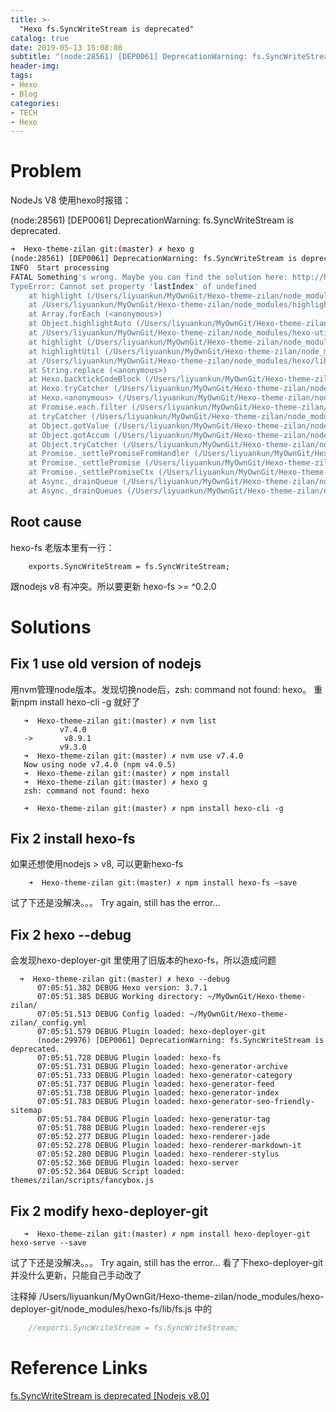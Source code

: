```yaml
---
title: >-
  "Hexo fs.SyncWriteStream is deprecated"
catalog: true
date: 2019-05-13 15:08:08
subtitle: "(node:28561) [DEP0061] DeprecationWarning: fs.SyncWriteStream is deprecated."
header-img:
tags:
- Hexo
- Blog
categories:
- TECH
- Hexo
---
```


# Problem

NodeJs V8 使用hexo时报错：

(node:28561) [DEP0061] DeprecationWarning: fs.SyncWriteStream is deprecated.

``` bash
➜  Hexo-theme-zilan git:(master) ✗ hexo g
(node:28561) [DEP0061] DeprecationWarning: fs.SyncWriteStream is deprecated.
INFO  Start processing
FATAL Something's wrong. Maybe you can find the solution here: http://hexo.io/docs/troubleshooting.html
TypeError: Cannot set property 'lastIndex' of undefined
    at highlight (/Users/liyuankun/MyOwnGit/Hexo-theme-zilan/node_modules/highlight.js/lib/highlight.js:511:35)
    at /Users/liyuankun/MyOwnGit/Hexo-theme-zilan/node_modules/highlight.js/lib/highlight.js:561:21
    at Array.forEach (<anonymous>)
    at Object.highlightAuto (/Users/liyuankun/MyOwnGit/Hexo-theme-zilan/node_modules/highlight.js/lib/highlight.js:560:40)
    at /Users/liyuankun/MyOwnGit/Hexo-theme-zilan/node_modules/hexo-util/lib/highlight.js:117:25
    at highlight (/Users/liyuankun/MyOwnGit/Hexo-theme-zilan/node_modules/hexo-util/lib/highlight.js:120:7)
    at highlightUtil (/Users/liyuankun/MyOwnGit/Hexo-theme-zilan/node_modules/hexo-util/lib/highlight.js:22:14)
    at /Users/liyuankun/MyOwnGit/Hexo-theme-zilan/node_modules/hexo/lib/plugins/filter/before_post_render/backtick_code_block.js:62:15
    at String.replace (<anonymous>)
    at Hexo.backtickCodeBlock (/Users/liyuankun/MyOwnGit/Hexo-theme-zilan/node_modules/hexo/lib/plugins/filter/before_post_render/backtick_code_block.js:14:31)
    at Hexo.tryCatcher (/Users/liyuankun/MyOwnGit/Hexo-theme-zilan/node_modules/bluebird/js/release/util.js:16:23)
    at Hexo.<anonymous> (/Users/liyuankun/MyOwnGit/Hexo-theme-zilan/node_modules/bluebird/js/release/method.js:15:34)
    at Promise.each.filter (/Users/liyuankun/MyOwnGit/Hexo-theme-zilan/node_modules/hexo/lib/extend/filter.js:63:65)
    at tryCatcher (/Users/liyuankun/MyOwnGit/Hexo-theme-zilan/node_modules/bluebird/js/release/util.js:16:23)
    at Object.gotValue (/Users/liyuankun/MyOwnGit/Hexo-theme-zilan/node_modules/bluebird/js/release/reduce.js:155:18)
    at Object.gotAccum (/Users/liyuankun/MyOwnGit/Hexo-theme-zilan/node_modules/bluebird/js/release/reduce.js:144:25)
    at Object.tryCatcher (/Users/liyuankun/MyOwnGit/Hexo-theme-zilan/node_modules/bluebird/js/release/util.js:16:23)
    at Promise._settlePromiseFromHandler (/Users/liyuankun/MyOwnGit/Hexo-theme-zilan/node_modules/bluebird/js/release/promise.js:512:31)
    at Promise._settlePromise (/Users/liyuankun/MyOwnGit/Hexo-theme-zilan/node_modules/bluebird/js/release/promise.js:569:18)
    at Promise._settlePromiseCtx (/Users/liyuankun/MyOwnGit/Hexo-theme-zilan/node_modules/bluebird/js/release/promise.js:606:10)
    at Async._drainQueue (/Users/liyuankun/MyOwnGit/Hexo-theme-zilan/node_modules/bluebird/js/release/async.js:138:12)
    at Async._drainQueues (/Users/liyuankun/MyOwnGit/Hexo-theme-zilan/node_modules/bluebird/js/release/async.js:143:10)
```

## Root cause

hexo-fs 老版本里有一行：

```
    exports.SyncWriteStream = fs.SyncWriteStream;
```

跟nodejs v8 有冲突。所以要更新 hexo-fs >= ^0.2.0

# Solutions

## Fix 1 use old version of nodejs

用nvm管理node版本。发现切换node后，zsh: command not found: hexo。
重新npm install hexo-cli -g 就好了

 ```
    ➜  Hexo-theme-zilan git:(master) ✗ nvm list
            v7.4.0
    ->       v8.9.1
            v9.3.0
    ➜  Hexo-theme-zilan git:(master) ✗ nvm use v7.4.0
    Now using node v7.4.0 (npm v4.0.5)
    ➜  Hexo-theme-zilan git:(master) ✗ npm install
    ➜  Hexo-theme-zilan git:(master) ✗ hexo g
    zsh: command not found: hexo

    ➜  Hexo-theme-zilan git:(master) ✗ npm install hexo-cli -g
```

## Fix 2 install hexo-fs

如果还想使用nodejs > v8, 可以更新hexo-fs

```
    ➜  Hexo-theme-zilan git:(master) ✗ npm install hexo-fs –save
```

试了下还是没解决。。。 Try again, still has the error...

## Fix 2 hexo --debug

会发现hexo-deployer-git 里使用了旧版本的hexo-fs，所以造成问题

  ```
    ➜  Hexo-theme-zilan git:(master) ✗ hexo --debug
        07:05:51.382 DEBUG Hexo version: 3.7.1
        07:05:51.385 DEBUG Working directory: ~/MyOwnGit/Hexo-theme-zilan/
        07:05:51.513 DEBUG Config loaded: ~/MyOwnGit/Hexo-theme-zilan/_config.yml
        07:05:51.579 DEBUG Plugin loaded: hexo-deployer-git
        (node:29976) [DEP0061] DeprecationWarning: fs.SyncWriteStream is deprecated.
        07:05:51.728 DEBUG Plugin loaded: hexo-fs
        07:05:51.731 DEBUG Plugin loaded: hexo-generator-archive
        07:05:51.733 DEBUG Plugin loaded: hexo-generator-category
        07:05:51.737 DEBUG Plugin loaded: hexo-generator-feed
        07:05:51.738 DEBUG Plugin loaded: hexo-generator-index
        07:05:51.783 DEBUG Plugin loaded: hexo-generator-seo-friendly-sitemap
        07:05:51.784 DEBUG Plugin loaded: hexo-generator-tag
        07:05:51.788 DEBUG Plugin loaded: hexo-renderer-ejs
        07:05:52.277 DEBUG Plugin loaded: hexo-renderer-jade
        07:05:52.278 DEBUG Plugin loaded: hexo-renderer-markdown-it
        07:05:52.280 DEBUG Plugin loaded: hexo-renderer-stylus
        07:05:52.360 DEBUG Plugin loaded: hexo-server
        07:05:52.364 DEBUG Script loaded: themes/zilan/scripts/fancybox.js
   ```

## Fix 2 modify hexo-deployer-git

 ```
    ➜  Hexo-theme-zilan git:(master) ✗ npm install hexo-deployer-git hexo-serve --save
 ```

试了下还是没解决。。。 Try again, still has the error...
看了下hexo-deployer-git并没什么更新，只能自己手动改了

注释掉 /Users/liyuankun/MyOwnGit/Hexo-theme-zilan/node_modules/hexo-deployer-git/node_modules/hexo-fs/lib/fs.js 中的

```javascript
    //exports.SyncWriteStream = fs.SyncWriteStream;
```

# Reference Links

[fs.SyncWriteStream is deprecated [Nodejs v8.0]](https://github.com/hexojs/hexo/issues/2598)
